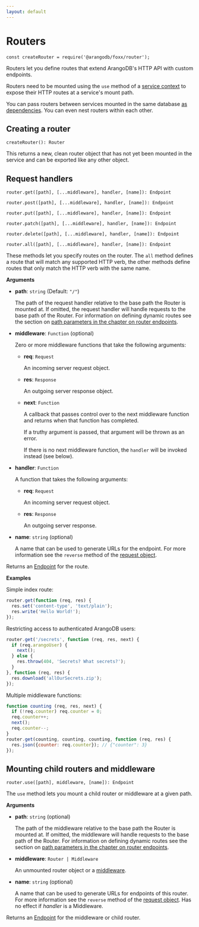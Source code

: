 ```yaml
---
layout: default
---
```

Routers
=======

`const createRouter = require('@arangodb/foxx/router');`

Routers let you define routes that extend ArangoDB's HTTP API with custom endpoints.

Routers need to be mounted using the `use` method of a
[service context](foxx-reference-context.html) to expose their HTTP routes at a service's mount path.

You can pass routers between services mounted in the same database
[as dependencies](foxx-guides-dependencies.html). You can even nest routers
within each other.

Creating a router
-----------------

`createRouter(): Router`

This returns a new, clean router object that has not yet been mounted in the
service and can be exported like any other object.

Request handlers
----------------

`router.get([path], [...middleware], handler, [name]): Endpoint`

`router.post([path], [...middleware], handler, [name]): Endpoint`

`router.put([path], [...middleware], handler, [name]): Endpoint`

`router.patch([path], [...middleware], handler, [name]): Endpoint`

`router.delete([path], [...middleware], handler, [name]): Endpoint`

`router.all([path], [...middleware], handler, [name]): Endpoint`

These methods let you specify routes on the router.
The `all` method defines a route that will match any supported HTTP verb, the
other methods define routes that only match the HTTP verb with the same name.

**Arguments**

* **path**: `string` (Default: `"/"`)

  The path of the request handler relative to the base path the Router is mounted at.
  If omitted, the request handler will handle requests to the base path of the Router.
  For information on defining dynamic routes see the section on
  [path parameters in the chapter on router endpoints](Endpoints.md#pathparam).

* **middleware**: `Function` (optional)

  Zero or more middleware functions that take the following arguments:

  * **req**: `Request`

    An incoming server request object.

  * **res**: `Response`

    An outgoing server response object.

  * **next**: `Function`

    A callback that passes control over to the next middleware function
    and returns when that function has completed.

    If a truthy argument is passed, that argument will be thrown as an error.

    If there is no next middleware function, the `handler` will be
    invoked instead (see below).

* **handler**: `Function`

  A function that takes the following arguments:

  * **req**: `Request`

    An incoming server request object.

  * **res**: `Response`

    An outgoing server response.

* **name**: `string` (optional)

  A name that can be used to generate URLs for the endpoint.
  For more information see the `reverse` method of the [request object](foxx-reference-routers-request.html).

Returns an [Endpoint](foxx-reference-routers-endpoints.html) for the route.

**Examples**

Simple index route:

```js
router.get(function (req, res) {
  res.set('content-type', 'text/plain');
  res.write('Hello World!');
});
```

Restricting access to authenticated ArangoDB users:

```js
router.get('/secrets', function (req, res, next) {
  if (req.arangoUser) {
    next();
  } else {
    res.throw(404, 'Secrets? What secrets?');
  }
}, function (req, res) {
  res.download('allOurSecrets.zip');
});
```

Multiple middleware functions:

```js
function counting (req, res, next) {
  if (!req.counter) req.counter = 0;
  req.counter++;
  next();
  req.counter--;
}
router.get(counting, counting, counting, function (req, res) {
  res.json({counter: req.counter}); // {"counter": 3}
});
```

Mounting child routers and middleware
-------------------------------------

`router.use([path], middleware, [name]): Endpoint`

The `use` method lets you mount a child router or middleware at a given path.

**Arguments**

* **path**: `string` (optional)

  The path of the middleware relative to the base path the Router is mounted at.
  If omitted, the middleware will handle requests to the base path of the Router.
  For information on defining dynamic routes see the section on
  [path parameters in the chapter on router endpoints](Endpoints.md#pathparam).

* **middleware**: `Router | Middleware`

  An unmounted router object or a [middleware](foxx-reference-routers-middleware.html).

* **name**: `string` (optional)

  A name that can be used to generate URLs for endpoints of this router.
  For more information see the `reverse` method of the [request object](foxx-reference-routers-request.html).
  Has no effect if *handler* is a Middleware.

Returns an [Endpoint](foxx-reference-routers-endpoints.html) for the middleware or child router.
